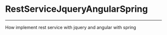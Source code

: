 # RestServiceJqueryAngularSpring

----
 How implement rest service with jquery and angular with spring
